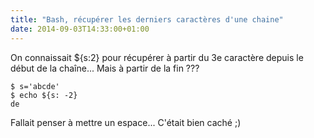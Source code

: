 ```yaml
---
title: "Bash, récupérer les derniers caractères d'une chaine"
date: 2014-09-03T14:33:00+01:00
---
```

On connaissait ${s:2} pour récupérer à partir du 3e caractère depuis le début de la chaîne... Mais à partir de la fin ???


```
$ s='abcde'
$ echo ${s: -2}
de
```

Fallait penser à mettre un espace... C'était bien caché ;)
